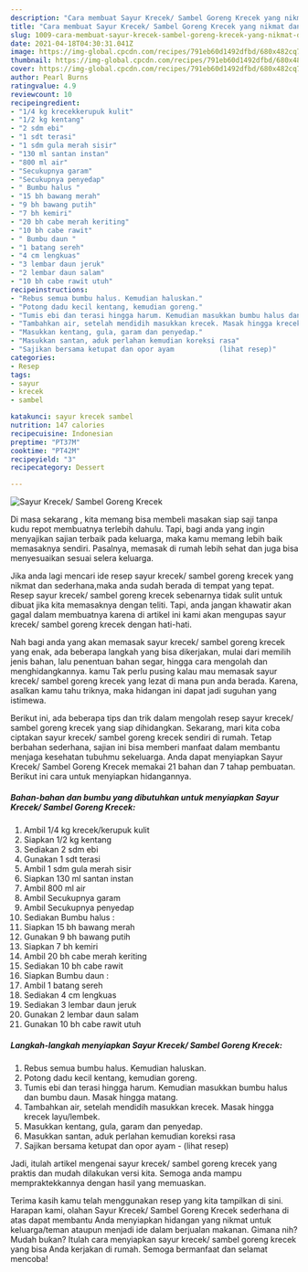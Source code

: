 ```yaml
---
description: "Cara membuat Sayur Krecek/ Sambel Goreng Krecek yang nikmat dan Mudah Dibuat"
title: "Cara membuat Sayur Krecek/ Sambel Goreng Krecek yang nikmat dan Mudah Dibuat"
slug: 1009-cara-membuat-sayur-krecek-sambel-goreng-krecek-yang-nikmat-dan-mudah-dibuat
date: 2021-04-18T04:30:31.041Z
image: https://img-global.cpcdn.com/recipes/791eb60d1492dfbd/680x482cq70/sayur-krecek-sambel-goreng-krecek-foto-resep-utama.jpg
thumbnail: https://img-global.cpcdn.com/recipes/791eb60d1492dfbd/680x482cq70/sayur-krecek-sambel-goreng-krecek-foto-resep-utama.jpg
cover: https://img-global.cpcdn.com/recipes/791eb60d1492dfbd/680x482cq70/sayur-krecek-sambel-goreng-krecek-foto-resep-utama.jpg
author: Pearl Burns
ratingvalue: 4.9
reviewcount: 10
recipeingredient:
- "1/4 kg krecekkerupuk kulit"
- "1/2 kg kentang"
- "2 sdm ebi"
- "1 sdt terasi"
- "1 sdm gula merah sisir"
- "130 ml santan instan"
- "800 ml air"
- "Secukupnya garam"
- "Secukupnya penyedap"
- " Bumbu halus "
- "15 bh bawang merah"
- "9 bh bawang putih"
- "7 bh kemiri"
- "20 bh cabe merah keriting"
- "10 bh cabe rawit"
- " Bumbu daun "
- "1 batang sereh"
- "4 cm lengkuas"
- "3 lembar daun jeruk"
- "2 lembar daun salam"
- "10 bh cabe rawit utuh"
recipeinstructions:
- "Rebus semua bumbu halus. Kemudian haluskan."
- "Potong dadu kecil kentang, kemudian goreng."
- "Tumis ebi dan terasi hingga harum. Kemudian masukkan bumbu halus dan bumbu daun. Masak hingga matang."
- "Tambahkan air, setelah mendidih masukkan krecek. Masak hingga krecek layu/lembek."
- "Masukkan kentang, gula, garam dan penyedap."
- "Masukkan santan, aduk perlahan kemudian koreksi rasa"
- "Sajikan bersama ketupat dan opor ayam           (lihat resep)"
categories:
- Resep
tags:
- sayur
- krecek
- sambel

katakunci: sayur krecek sambel 
nutrition: 147 calories
recipecuisine: Indonesian
preptime: "PT37M"
cooktime: "PT42M"
recipeyield: "3"
recipecategory: Dessert

---
```



![Sayur Krecek/ Sambel Goreng Krecek](https://img-global.cpcdn.com/recipes/791eb60d1492dfbd/680x482cq70/sayur-krecek-sambel-goreng-krecek-foto-resep-utama.jpg)

Di masa  sekarang , kita memang bisa membeli masakan siap saji tanpa kudu repot membuatnya terlebih dahulu. Tapi, bagi anda yang ingin menyajikan sajian terbaik pada keluarga, maka kamu memang lebih baik memasaknya sendiri. Pasalnya, memasak di rumah lebih sehat dan juga bisa menyesuaikan sesuai selera keluarga.

Jika anda lagi mencari ide resep sayur krecek/ sambel goreng krecek yang nikmat dan sederhana,maka anda sudah berada di tempat yang tepat. Resep sayur krecek/ sambel goreng krecek  sebenarnya tidak sulit untuk dibuat jika kita memasaknya dengan teliti. Tapi, anda jangan khawatir akan gagal dalam membuatnya 
karena di artikel ini kami akan mengupas sayur krecek/ sambel goreng krecek dengan hati-hati.  



Nah bagi anda yang akan memasak sayur krecek/ sambel goreng krecek yang enak, ada beberapa langkah yang bisa dikerjakan, mulai dari memilih jenis bahan, lalu penentuan bahan segar, hingga cara mengolah dan menghidangkannya. kamu Tak perlu pusing kalau mau memasak sayur krecek/ sambel goreng krecek yang lezat di mana pun anda berada. Karena, asalkan kamu  tahu triknya, maka hidangan ini dapat jadi suguhan yang istimewa.

Berikut ini, ada beberapa tips dan trik dalam mengolah resep sayur krecek/ sambel goreng krecek yang siap dihidangkan. Sekarang, mari kita coba ciptakan sayur krecek/ sambel goreng krecek sendiri di rumah. Tetap berbahan sederhana, sajian ini bisa memberi manfaat dalam membantu menjaga kesehatan tubuhmu sekeluarga. Anda dapat menyiapkan Sayur Krecek/ Sambel Goreng Krecek memakai 21 bahan dan 7 tahap pembuatan. Berikut ini cara untuk menyiapkan hidangannya.

<!--inarticleads1-->

##### Bahan-bahan dan bumbu yang dibutuhkan untuk menyiapkan Sayur Krecek/ Sambel Goreng Krecek:

1. Ambil 1/4 kg krecek/kerupuk kulit
1. Siapkan 1/2 kg kentang
1. Sediakan 2 sdm ebi
1. Gunakan 1 sdt terasi
1. Ambil 1 sdm gula merah sisir
1. Siapkan 130 ml santan instan
1. Ambil 800 ml air
1. Ambil Secukupnya garam
1. Ambil Secukupnya penyedap
1. Sediakan  Bumbu halus :
1. Siapkan 15 bh bawang merah
1. Gunakan 9 bh bawang putih
1. Siapkan 7 bh kemiri
1. Ambil 20 bh cabe merah keriting
1. Sediakan 10 bh cabe rawit
1. Siapkan  Bumbu daun :
1. Ambil 1 batang sereh
1. Sediakan 4 cm lengkuas
1. Sediakan 3 lembar daun jeruk
1. Gunakan 2 lembar daun salam
1. Gunakan 10 bh cabe rawit utuh




<!--inarticleads2-->

##### Langkah-langkah menyiapkan Sayur Krecek/ Sambel Goreng Krecek:

1. Rebus semua bumbu halus. Kemudian haluskan.
1. Potong dadu kecil kentang, kemudian goreng.
1. Tumis ebi dan terasi hingga harum. Kemudian masukkan bumbu halus dan bumbu daun. Masak hingga matang.
1. Tambahkan air, setelah mendidih masukkan krecek. Masak hingga krecek layu/lembek.
1. Masukkan kentang, gula, garam dan penyedap.
1. Masukkan santan, aduk perlahan kemudian koreksi rasa
1. Sajikan bersama ketupat dan opor ayam -           (lihat resep)




Jadi, itulah artikel mengenai  sayur krecek/ sambel goreng krecek  yang praktis dan mudah dilakukan versi kita. Semoga anda mampu mempraktekkannya dengan hasil yang memuaskan. 

Terima kasih kamu telah menggunakan resep yang kita tampilkan di sini. Harapan kami, olahan  Sayur Krecek/ Sambel Goreng Krecek sederhana di atas dapat membantu Anda menyiapkan hidangan yang nikmat untuk keluarga/teman ataupun menjadi ide dalam berjualan makanan. Gimana nih? Mudah bukan? Itulah cara menyiapkan sayur krecek/ sambel goreng krecek yang bisa Anda kerjakan di rumah. Semoga bermanfaat dan selamat mencoba!

